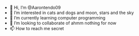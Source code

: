 - 👋 Hi, I’m @Aarontendo09
- 👀 I’m interested in cats and dogs and moon, stars and the sky
- 🌱 I’m currently learning computer programming
- 💞️ I’m looking to collaborate of ahmm nothing for now
- 📫 How to reach me secret

<!---
Aarontendo09/Aarontendo09 is a ✨ special ✨ repository because its `README.md` (this file) appears on your GitHub profile.
You can click the Preview link to take a look at your changes.
--->
